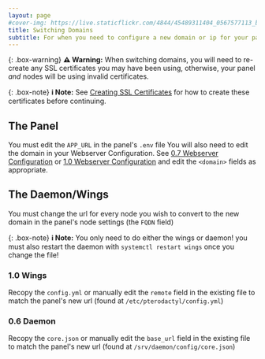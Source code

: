 ```yaml
---
layout: page
#cover-img: https://live.staticflickr.com/4844/45489311404_0567577113_b.jpg
title: Switching Domains
subtitle: For when you need to configure a new domain or ip for your panel
--- 
```

{: .box-warning}
**⚠️ Warning:** When switching domains, you will need to re-create any SSL certificates you may have been using, otherwise, your panel *and* nodes will be using invalid certificates.

{: .box-note}
**ℹ️ Note:** See [Creating SSL Certificates](https://github.com/pterodactyl/documentation/blob/master/tutorials/creating_ssl_certificates.html) for how to create these certificates before continuing.

## The Panel
You must edit the `APP_URL` in the panel's `.env` file
You will also need to edit the domain in your Webserver Configuration. See  [0.7 Webserver Configuration](https://pterodactyl.io/panel/0.7/webserver_configuration.html) or [1.0 Webserver Configuration](https://pterodactyl.io/panel/1.0/webserver_configuration.html) and edit the `<domain>` fields as appropriate.
## The Daemon/Wings
You must change the url for every node you wish to convert to the new domain in the panel's node settings (the `FQDN` field)

{: .box-note}
**ℹ️ Note:** You only need to do either the wings or daemon! you must also restart the daemon with `systemctl restart wings` once you change the file!

### 1.0 Wings
Recopy the `config.yml` or manually edit the `remote` field in the existing file to match the panel's new url (found at `/etc/pterodactyl/config.yml`)
### 0.6 Daemon
Recopy the `core.json` or manually edit the `base_url` field in the existing file to match the panel's new url (found at `/srv/daemon/config/core.json`)

